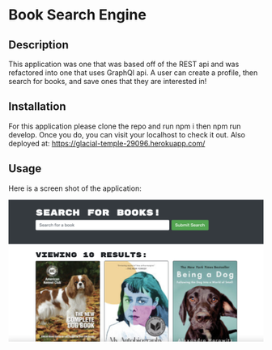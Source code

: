 # Book Search Engine

## Description

This application was one that was based off of the REST api and was refactored into one that uses GraphQl api. A user can create a profile, then search for books, and save ones that they are interested in!

## Installation

For this application please clone the repo and run npm i then npm run develop. Once you do,
you can visit your localhost to check it out.
Also deployed at: https://glacial-temple-29096.herokuapp.com/

## Usage

Here is a screen shot of the application: 

![ScreenShotBook](./booksc.png)